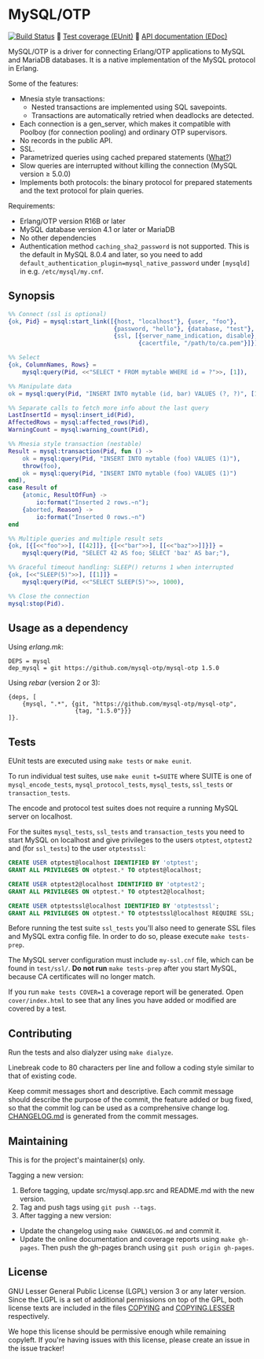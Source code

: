 MySQL/OTP
=========

[![Build Status](https://travis-ci.org/mysql-otp/mysql-otp.svg?branch=master)](https://travis-ci.org/mysql-otp/mysql-otp)
 :link: [Test coverage (EUnit)](//mysql-otp.github.io/mysql-otp/eunit.html)
 :link: [API documentation (EDoc)](//mysql-otp.github.io/mysql-otp/index.html)

MySQL/OTP is a driver for connecting Erlang/OTP applications to MySQL and
MariaDB databases. It is a native implementation of the MySQL protocol in
Erlang.

Some of the features:

* Mnesia style transactions:
  * Nested transactions are implemented using SQL savepoints.
  * Transactions are automatically retried when deadlocks are detected.
* Each connection is a gen_server, which makes it compatible with Poolboy (for
  connection pooling) and ordinary OTP supervisors.
* No records in the public API.
* SSL.
* Parametrized queries using cached prepared statements
  ([What?](https://github.com/mysql-otp/mysql-otp/wiki/Parametrized-queries-using-cached-prepared-statements))
* Slow queries are interrupted without killing the connection (MySQL version
  ≥ 5.0.0)
* Implements both protocols: the binary protocol for prepared statements and
  the text protocol for plain queries.

Requirements:

* Erlang/OTP version R16B or later
* MySQL database version 4.1 or later or MariaDB
* No other dependencies
* Authentication method `caching_sha2_password` is not supported. This is the
  default in MySQL 8.0.4 and later, so you need to add
  `default_authentication_plugin=mysql_native_password` under `[mysqld]` in e.g.
  `/etc/mysql/my.cnf`.

Synopsis
--------

```Erlang
%% Connect (ssl is optional)
{ok, Pid} = mysql:start_link([{host, "localhost"}, {user, "foo"},
                              {password, "hello"}, {database, "test"},
                              {ssl, [{server_name_indication, disable},
                                     {cacertfile, "/path/to/ca.pem"}]}]),

%% Select
{ok, ColumnNames, Rows} =
    mysql:query(Pid, <<"SELECT * FROM mytable WHERE id = ?">>, [1]),

%% Manipulate data
ok = mysql:query(Pid, "INSERT INTO mytable (id, bar) VALUES (?, ?)", [1, 42]),

%% Separate calls to fetch more info about the last query
LastInsertId = mysql:insert_id(Pid),
AffectedRows = mysql:affected_rows(Pid),
WarningCount = mysql:warning_count(Pid),

%% Mnesia style transaction (nestable)
Result = mysql:transaction(Pid, fun () ->
    ok = mysql:query(Pid, "INSERT INTO mytable (foo) VALUES (1)"),
    throw(foo),
    ok = mysql:query(Pid, "INSERT INTO mytable (foo) VALUES (1)")
end),
case Result of
    {atomic, ResultOfFun} ->
        io:format("Inserted 2 rows.~n");
    {aborted, Reason} ->
        io:format("Inserted 0 rows.~n")
end

%% Multiple queries and multiple result sets
{ok, [{[<<"foo">>], [[42]]}, {[<<"bar">>], [[<<"baz">>]]}]} =
    mysql:query(Pid, "SELECT 42 AS foo; SELECT 'baz' AS bar;"),

%% Graceful timeout handling: SLEEP() returns 1 when interrupted
{ok, [<<"SLEEP(5)">>], [[1]]} =
    mysql:query(Pid, <<"SELECT SLEEP(5)">>, 1000),

%% Close the connection
mysql:stop(Pid).
```

Usage as a dependency
---------------------

Using *erlang.mk*:

    DEPS = mysql
    dep_mysql = git https://github.com/mysql-otp/mysql-otp 1.5.0

Using *rebar* (version 2 or 3):

    {deps, [
        {mysql, ".*", {git, "https://github.com/mysql-otp/mysql-otp",
                       {tag, "1.5.0"}}}
    ]}.

Tests
-----

EUnit tests are executed using `make tests` or `make eunit`.

To run individual test suites, use `make eunit t=SUITE` where SUITE is one of
`mysql_encode_tests`, `mysql_protocol_tests`, `mysql_tests`, `ssl_tests` or
`transaction_tests`.

The encode and protocol test suites does not require a
running MySQL server on localhost.

For the suites `mysql_tests`, `ssl_tests` and `transaction_tests` you need to
start MySQL on localhost and give privileges to the users `otptest`, `otptest2`
and (for `ssl_tests`) to the user `otptestssl`:

```SQL
CREATE USER otptest@localhost IDENTIFIED BY 'otptest';
GRANT ALL PRIVILEGES ON otptest.* TO otptest@localhost;

CREATE USER otptest2@localhost IDENTIFIED BY 'otptest2';
GRANT ALL PRIVILEGES ON otptest.* TO otptest2@localhost;

CREATE USER otptestssl@localhost IDENTIFIED BY 'otptestssl';
GRANT ALL PRIVILEGES ON otptest.* TO otptestssl@localhost REQUIRE SSL;
```

Before running the test suite `ssl_tests` you'll also need to generate SSL files
and MySQL extra config file. In order to do so, please execute `make tests-prep`.

The MySQL server configuration must include `my-ssl.cnf` file,
which can be found in `test/ssl/`.
**Do not run** `make tests-prep` after you start MySQL,
because CA certificates will no longer match.

If you run `make tests COVER=1` a coverage report will be generated. Open
`cover/index.html` to see that any lines you have added or modified are covered
by a test.

Contributing
------------

Run the tests and also dialyzer using `make dialyze`.

Linebreak code to 80 characters per line and follow a coding style similar to
that of existing code.

Keep commit messages short and descriptive. Each commit message should describe
the purpose of the commit, the feature added or bug fixed, so that the commit
log can be used as a comprehensive change log. [CHANGELOG.md](CHANGELOG.md) is
generated from the commit messages.

Maintaining
-----------

This is for the project's maintainer(s) only.

Tagging a new version:

1. Before tagging, update src/mysql.app.src and README.md with the new version.
2. Tag and push tags using `git push --tags`.
3. After tagging a new version:
  * Update the changelog using `make CHANGELOG.md` and commit it.
  * Update the online documentation and coverage reports using `make gh-pages`.
    Then push the gh-pages branch using `git push origin gh-pages`.

License
-------

GNU Lesser General Public License (LGPL) version 3 or any later version.
Since the LGPL is a set of additional permissions on top of the GPL, both
license texts are included in the files [COPYING](COPYING) and
[COPYING.LESSER](COPYING.LESSER) respectively.

We hope this license should be permissive enough while remaining copyleft. If
you're having issues with this license, please create an issue in the issue
tracker!
